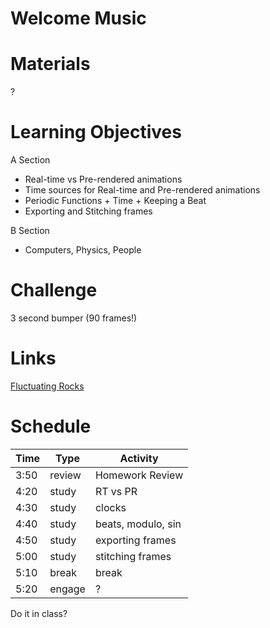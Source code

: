 # Welcome Music

# Materials
?

# Learning Objectives
A Section
- Real-time vs Pre-rendered animations
- Time sources for Real-time and Pre-rendered animations
- Periodic Functions + Time + Keeping a Beat
- Exporting and Stitching frames

B Section
- Computers, Physics, People

# Challenge
3 second bumper (90 frames!)

# Links
[Fluctuating Rocks](https://www.youtube.com/watch?v=fDyreCOa5co)

# Schedule

Time    | Type      |Activity
---     | ---       |---
3:50    | review    | Homework Review
4:20    | study     | RT vs PR
4:30    | study     | clocks
4:40    | study     | beats, modulo, sin
4:50    | study     | exporting frames
5:00    | study     | stitching frames
5:10    | break     | break
5:20    | engage    | ?

Do it in class?
